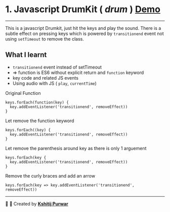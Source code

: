 # 1. Javascript DrumKit ( _drum_ ) [Demo](https://www.kshitijpurwar.com/1.JavascriptDrumKit/)
---

This is a javascript Drumkit, just hit the keys and play the sound. There is a subtle effect on pressing keys which is powered by `transitionend` event not using `setTimeout` to remove the class.


## What I learnt
- `transitionend` event instead of setTimeout
- => function is ES6 without explicit return and `function` keyword
- key code and related JS events
- Using audio with JS ( `play`, `currentTime`)

Original Function
```
keys.forEach(function(key) {
  key.addEventListener('transitionend', removeEffect))
}
```

Let remove the function keyword
```
keys.forEach((key) {
  key.addEventListener('transitionend', removeEffect))
}  
```
Let remove the parenthesis around key as there is only 1
arguement
```
keys.forEach(key {
  key.addEventListener('transitionend', removeEffect))
}
```
Remove the curly braces and add an arrow
```
keys.forEach(key => key.addEventListener('transitionend', removeEffect))
```
---
:wrench: :nut_and_bolt: Created by  __[Kshitij Purwar](https://kshitijpurwar.com)__
